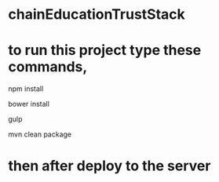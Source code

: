 # chainEducationTrustStack

# to run this project type these commands,


npm install

bower install

gulp

mvn clean package




# then after deploy to the server
